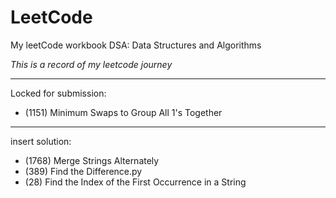 # LeetCode
My leetCode workbook
DSA: Data Structures and Algorithms

_This is a record of my leetcode journey_

---
Locked for submission:
* (1151) Minimum Swaps to Group All 1's Together
---
insert solution:
* (1768) Merge Strings Alternately
* (389) Find the Difference.py
* (28) Find the Index of the First Occurrence in a String
